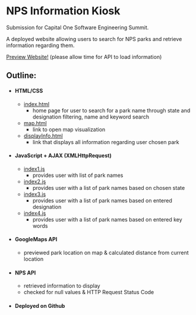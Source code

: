 # NPS Information Kiosk

Submission for Capital One Software Engineering Summit.


A deployed website allowing users to search for NPS parks and retrieve information regarding them.

[Preview Website!](https://ashnamehrotra.github.io/) (please allow time for API to load information)

## Outline:
  * #### HTML/CSS
    * [index.html](index.html)
      * home page for user to search for a park name through state and designation filtering, name and keyword search
    * [map.html](map.html)
      * link to open map visualization
    * [displayInfo.html](displayInfo.html)
      * link that displays all information regarding user chosen park
  * #### JavaScript + AJAX (XMLHttpRequest)
    * [index1.js](js/index1.html)
      * provides user with list of park names
    * [index2.js](js/index2.html)
      * provides user with a list of park names based on chosen state
    * [index3.js](js/index3.html)
      * provides user with a list of park names based on entered designation
    * [index4.js](js/index4.html)
      * provides user with a list of park names based on entered key words      
  * #### GoogleMaps API
    * previewed park location on map & calculated distance from current location
  * #### NPS API
    * retrieved information to display
    * checked for null values & HTTP Request Status Code
  * #### Deployed on Github
  
